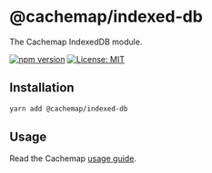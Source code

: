 # @cachemap/indexed-db

The Cachemap IndexedDB module.

[![npm version](https://badge.fury.io/js/%40cachemap%2Findexed-db.svg)](https://badge.fury.io/js/%40cachemap%2Findexed-db)
[![License: MIT](https://img.shields.io/badge/License-MIT-yellow.svg)](LICENSE)

## Installation

```bash
yarn add @cachemap/indexed-db
```

## Usage

Read the Cachemap [usage guide](../../README.md#usage).
